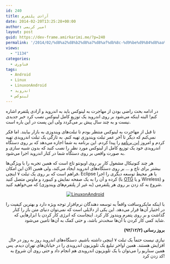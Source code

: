 ```yaml
---
id: 240
title: آزادی پلتفرم
date: 2014-02-20T13:25:28+00:00
author: امیر کریمی
layout: post
guid: https://dev-frame.amirkarimi.me/?p=240
permalink: '/2014/02/%d8%a2%d8%b2%d8%a7%d8%af%db%8c-%d9%be%d9%84%d8%aa%d9%81%d8%b1%d9%85/'
views:
  - "1134"
categories:
  - فناوری
tags:
  - Android
  - Linux
  - LinuxonAndroid
  - اندروید
  - لینوکس
---
```

در ادامه بحث راضی بودن از مهاجرت به لینوکس باید به اندروید و آزادی پلتفرم اشاره کنم! البته اینکه می‌شود بر روی اندروید یک توزیع کامل لینوکس نصب کرد خبر جدیدی نیست و به چند سال پیش بر می‌گردد ولی این پست در این باره است.

تا قبل از مهاجرت به لینوکس منتظر بودم تا تبلت‌های ویندوزی به بازار بیایند. اما فکر نمی‌کنم که دیگر تا آخر عمر تبلت ویندوزی تهیه کنم. به تازگی یک تبلت اندرویدی تهیه کردم و امروز <a href="https://play.google.com/store/apps/details?id=com.zpwebsites.linuxonandroid&hl=en" target="_blank">این برنامه</a> را پیدا کردم. این برنامه به شما اجازه می‌دهد که بر روی دستگاه اندرویدی خود یک توزیع کامل از لینوکس مورد نظر را نصب کنید که بدون شبیه سازی و به صورت واقعی بر روی دستگاه شما در کنار اندروید اجرا می‌شود.

هر چند کنونیکال مشغول کار بر روی اوبونتو تاچ است که همین تجربه را با ویژگی‌ها بیشتر برای تاچ و &#8230; بر روی دستگاه‌های اندروید ایجاد می‌کند، ولی همین الان این امکان فراهم است که بر روی یک تبلت ۷ اینچی، Eclipse یا هر محیط توسعه دیگری را اجرا کرده و آن را به یک صفحه نمایش و کیبورد و ماوس متصل کنید (با <a href="http://en.wikipedia.org/wiki/USB_On-The-Go" target="_blank">OTG</a> و یا Wireless) و شروع به کد زدن بر روی هر پلتفرمی (به غیر از پلتفرم‌های ویندوزی) که می‌خواهید کنید.

<p style="text-align: center;">
  <a href="/wp-content/uploads/2014/02/Screenshot-from-2014-02-20-130932.png"><img class="aligncenter  wp-image-241" alt="LinuxonAndroid" src="/wp-content/uploads/2014/02/Screenshot-from-2014-02-20-130932.png" width="537" height="335" srcset="/wp-content/uploads/2014/02/Screenshot-from-2014-02-20-130932.png 895w, /wp-content/uploads/2014/02/Screenshot-from-2014-02-20-130932-300x187.png 300w" sizes="(max-width: 537px) 100vw, 537px" /></a>
</p>

<p style="text-align: right;">
  با اینکه مایکروسافت واقعاً به توسعه دهندگان نرم‌افزار توجه ویژه دارد و بهترین کیفیت را در اختیار آن‌ها قرار می‌دهد. این یکی از دلایلی است که نمی‌توان دنیای متن باز را کنار گذاشت و بر روی پتفرم ویندوز کار کرد. اینجاست که انرژی کار کردن با ابزارهایی که شاید کمی کار کردن با آن‌ها سخت‌تر باشد، و حتی کمک به آن‌ها تامین می‌شود.
</p>

<p style="text-align: right;">
  <strong>بروز رسانی (۹۲/۱۲/۲)</strong>
</p>

<p style="text-align: right;">
  نیازی نیست حتماً یک تبلت ۷ اینچی داشته باشیم. دستگاه‌های اندروید روز به روز در حال افزایش هستند. همین اواخر تبلیغ یک تلویزیون اندرویدی را در خیابان‌های تهران دیدم. پس همین سناریو را می‌توان با یک تلویزیون اندرویدی هم انجام داد و حتی روی آن شروع به کد زدن کرد!
</p>